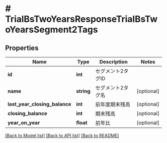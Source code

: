 # # TrialBsTwoYearsResponseTrialBsTwoYearsSegment2Tags

## Properties

Name | Type | Description | Notes
------------ | ------------- | ------------- | -------------
**id** | **int** | セグメント2タグID |
**name** | **string** | セグメント2タグ名 | [optional]
**last_year_closing_balance** | **int** | 前年度期末残高 | [optional]
**closing_balance** | **int** | 期末残高 | [optional]
**year_on_year** | **float** | 前年比 | [optional]

[[Back to Model list]](../../README.md#models) [[Back to API list]](../../README.md#endpoints) [[Back to README]](../../README.md)
